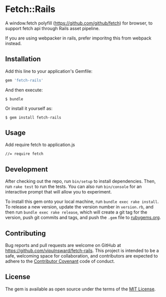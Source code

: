 # Fetch::Rails

A window.fetch polyfill (https://github.com/github/fetch) for browser, to support fetch api through Rails asset pipeline. 

If you are using webpacker in rails, prefer imporitng this from webpack instead.

## Installation

Add this line to your application's Gemfile:

```ruby
gem 'fetch-rails'
```

And then execute:

    $ bundle

Or install it yourself as:

    $ gem install fetch-rails

## Usage

Add require fetch to application.js

    //= require fetch

## Development

After checking out the repo, run `bin/setup` to install dependencies. Then, run `rake test` to run the tests. You can also run `bin/console` for an interactive prompt that will allow you to experiment.

To install this gem onto your local machine, run `bundle exec rake install`. To release a new version, update the version number in `version.rb`, and then run `bundle exec rake release`, which will create a git tag for the version, push git commits and tags, and push the `.gem` file to [rubygems.org](https://rubygems.org).

## Contributing

Bug reports and pull requests are welcome on GitHub at https://github.com/vipulnsward/fetch-rails. This project is intended to be a safe, welcoming space for collaboration, and contributors are expected to adhere to the [Contributor Covenant](contributor-covenant.org) code of conduct.


## License

The gem is available as open source under the terms of the [MIT License](http://opensource.org/licenses/MIT).

